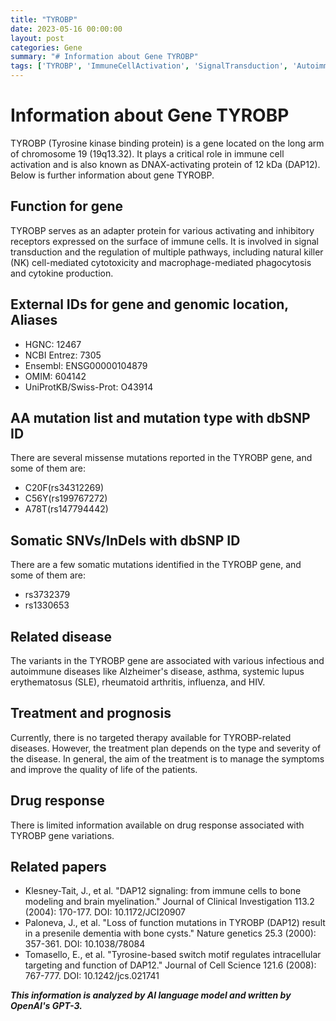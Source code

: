 ```yaml
---
title: "TYROBP"
date: 2023-05-16 00:00:00
layout: post
categories: Gene
summary: "# Information about Gene TYROBP"
tags: ['TYROBP', 'ImmuneCellActivation', 'SignalTransduction', 'AutoimmuneDiseases', 'SomaticMutations', 'TreatmentOptions', 'DrugResponse', 'RelatedPapers']
---
```


# Information about Gene TYROBP

TYROBP (Tyrosine kinase binding protein) is a gene located on the long arm of chromosome 19 (19q13.32). It plays a critical role in immune cell activation and is also known as DNAX-activating protein of 12 kDa (DAP12). Below is further information about gene TYROBP.

## Function for gene

TYROBP serves as an adapter protein for various activating and inhibitory receptors expressed on the surface of immune cells. It is involved in signal transduction and the regulation of multiple pathways, including natural killer (NK) cell-mediated cytotoxicity and macrophage-mediated phagocytosis and cytokine production.

## External IDs for gene and genomic location, Aliases

- HGNC: 12467
- NCBI Entrez: 7305
- Ensembl: ENSG00000104879
- OMIM: 604142
- UniProtKB/Swiss-Prot: O43914

## AA mutation list and mutation type with dbSNP ID

There are several missense mutations reported in the TYROBP gene, and some of them are:

- C20F(rs34312269)
- C56Y(rs199767272)
- A78T(rs147794442)

## Somatic SNVs/InDels with dbSNP ID

There are a few somatic mutations identified in the TYROBP gene, and some of them are:

- rs3732379
- rs1330653

## Related disease

The variants in the TYROBP gene are associated with various infectious and autoimmune diseases like Alzheimer's disease, asthma, systemic lupus erythematosus (SLE), rheumatoid arthritis, influenza, and HIV.

## Treatment and prognosis

Currently, there is no targeted therapy available for TYROBP-related diseases. However, the treatment plan depends on the type and severity of the disease. In general, the aim of the treatment is to manage the symptoms and improve the quality of life of the patients.

## Drug response

There is limited information available on drug response associated with TYROBP gene variations.

## Related papers

- Klesney-Tait, J., et al. "DAP12 signaling: from immune cells to bone modeling and brain myelination." Journal of Clinical Investigation 113.2 (2004): 170-177. DOI: 10.1172/JCI20907
- Paloneva, J., et al. "Loss of function mutations in TYROBP (DAP12) result in a presenile dementia with bone cysts." Nature genetics 25.3 (2000): 357-361. DOI: 10.1038/78084
- Tomasello, E., et al. "Tyrosine-based switch motif regulates intracellular targeting and function of DAP12." Journal of Cell Science 121.6 (2008): 767-777. DOI: 10.1242/jcs.021741

**_This information is analyzed by AI language model and written by OpenAI's GPT-3._**